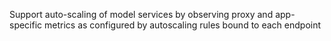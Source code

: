 Support auto-scaling of model services by observing proxy and app-specific metrics as configured by autoscaling rules bound to each endpoint
